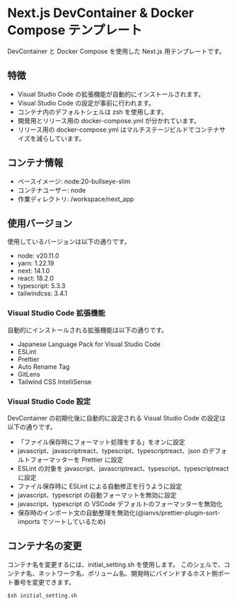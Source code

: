 # Next.js DevContainer & Docker Compose テンプレート

DevContainer と Docker Compose を使用した Next.js 用テンプレートです。

## 特徴

- Visual Studio Code の拡張機能が自動的にインストールされます。
- Visual Studio Code の設定が事前に行われます。
- コンテナ内のデフォルトシェルは zsh を使用します。
- 開発用とリリース用の docker-compose.yml が分かれています。
- リリース用の docker-compose.yml はマルチステージビルドでコンテナサイズを減らしています。

## コンテナ情報

- ベースイメージ: node:20-bullseye-slim
- コンテナユーザー: node
- 作業ディレクトリ: /workspace/next_app

## 使用バージョン

使用しているバージョンは以下の通りです。

- node: v20.11.0
- yarn: 1.22.19
- next: 14.1.0
- react: 18.2.0
- typescript: 5.3.3
- tailwindcss: 3.4.1

### Visual Studio Code 拡張機能

自動的にインストールされる拡張機能は以下の通りです。

- Japanese Language Pack for Visual Studio Code
- ESLint
- Prettier
- Auto Rename Tag
- GitLens
- Tailwind CSS IntelliSense

### Visual Studio Code 設定

DevContainer の初期化後に自動的に設定される Visual Studio Code の設定は以下の通りです。

- 「ファイル保存時にフォーマット処理をする」をオンに設定
- javascript、javascriptreact、typescript、typescriptreact、json のデフォルトフォーマッターを Prettier に設定
- ESLint の対象を javascript、javascriptreact、typescript、typescriptreact に設定
- ファイル保存時に ESLint による自動修正を行うように設定
- javascript、typescript の自動フォーマットを無効に設定
- javascript、typescript の VSCode デフォルトのフォーマッターを無効化
- 保存時のインポート文の自動整理を無効化(@ianvs/prettier-plugin-sort-imports でソートしているため)

## コンテナ名の変更

コンテナ名を変更するには、initial_setting.sh を使用します。
このシェルで、コンテナ名、ネットワーク名、ボリューム名、開発時にバインドするホスト側ポート番号を変更できます。

```
$sh initial_setting.sh
```
